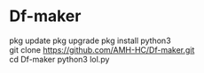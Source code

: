 # Df-maker

pkg update 
pkg upgrade 
pkg install python3   
git clone https://github.com/AMH-HC/Df-maker.git       
cd Df-maker 
python3 lol.py
